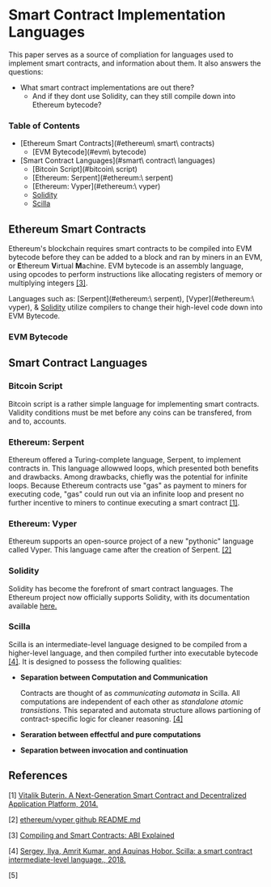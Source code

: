 # Smart Contract Implementation Languages
This paper serves as a source of compliation for languages used to implement smart contracts, and information about them. It also answers the questions:
+ What smart contract implementations are out there?
    + And if they dont use Solidity, can they still compile down into Ethereum bytecode? 

### Table of Contents
+ [Ethereum Smart Contracts](#ethereum\ smart\ contracts)
    + [EVM Bytecode](#evm\ bytecode)
+ [Smart Contract Languages](#smart\ contract\ languages)
    + [Bitcoin Script](#bitcoin\ script)
    + [Ethereum: Serpent](#ethereum:\ serpent)
    + [Ethereum: Vyper](#ethereum:\ vyper)
    + [Solidity](#solidity)
    + [Scilla](#scilla)


## Ethereum Smart Contracts
Ethereum's blockchain requires smart contracts to be compiled into EVM bytecode before they can be added to a block and ran by miners in an EVM, or **E**thereum **V**irtual **M**achine. EVM bytecode is an assembly language, using opcodes to perform instructions like allocating registers of memory or multiplying integers [[3]](#references). 

Languages such as: [Serpent](#ethereum:\ serpent), [Vyper](#ethereum:\ vyper), & [Solidity](#solidity) utilize compilers to change their high-level code down into EVM Bytecode. 

### EVM Bytecode


## Smart Contract Languages
### Bitcoin Script
Bitcoin script is a rather simple language for implementing smart contracts. Validity conditions must be met before any coins can be transfered, from and to, accounts. 

### Ethereum: Serpent
Ethereum offered a Turing-complete language, Serpent, to implement contracts in. This language allowwed loops, which presented both benefits and drawbacks. Among drawbacks, chiefly was the potential for infinite loops. Because Ethereum contracts use "gas" as payment to miners for executing code, "gas" could run out via an infinite loop and present no further incentive to miners to continue executing a smart contract [[1]](#references).

### Ethereum: Vyper
Ethereum supports an open-source project of a new "pythonic" language called Vyper. This language came after the creation of Serpent. [[2]](#references)

### Solidity
Solidity has become the forefront of smart contract languages. The Ethereum project now officially supports Solidity, with its documentation available [here.](https://solidity.readthedocs.io/en/v0.5.7/) 

### Scilla
Scilla is an intermediate-level language designed to be compiled from a higher-level language, and then compiled further into executable bytecode [[4]](#references). It is designed to possess the following qualities:
+ **Separation between Computation and Communication**

    Contracts are thought of as *communicating automata* in Scilla. All computations are independent of each other as *standalone atomic transistions*. This separated and automata structure allows partioning of contract-specific logic for cleaner reasoning. [[4]](#references)

+ **Seraration between effectful and pure computations**

    

+ **Separation between invocation and continuation**



## References
[1] [Vitalik Buterin. A Next-Generation Smart Contract and Decentralized Application Platform, 2014.](https://cryptorating.eu/whitepapers/Ethereum/Ethereum_white_paper.pdf) 

[2] [ethereum/vyper github README.md](https://github.com/ethereum/vyper)

[3] [Compiling and Smart Contracts: ABI Explained](https://www.sitepoint.com/compiling-smart-contracts-abi/)

[4] [Sergey, Ilya, Amrit Kumar, and Aquinas Hobor. Scilla: a smart contract intermediate-level language., 2018.](https://arxiv.org/abs/1801.00687)

[5] []()